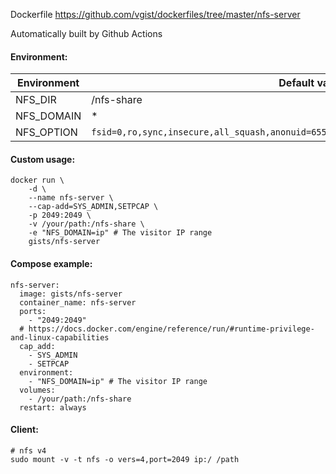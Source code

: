 Dockerfile <https://github.com/vgist/dockerfiles/tree/master/nfs-server>

Automatically built by Github Actions

#### Environment:

| Environment   | Default value |
|---------------|---------------|
| NFS_DIR       | /nfs-share    |
| NFS_DOMAIN    | *             |
| NFS_OPTION    | `fsid=0,ro,sync,insecure,all_squash,anonuid=65534,anongid=65534,no_subtree_check,nohide` |

#### Custom usage:

    docker run \
        -d \
        --name nfs-server \
        --cap-add=SYS_ADMIN,SETPCAP \
        -p 2049:2049 \
        -v /your/path:/nfs-share \
        -e "NFS_DOMAIN=ip" # The visitor IP range
        gists/nfs-server

#### Compose example:

    nfs-server:
      image: gists/nfs-server
      container_name: nfs-server
      ports:
        - "2049:2049"
      # https://docs.docker.com/engine/reference/run/#runtime-privilege-and-linux-capabilities
      cap_add:
        - SYS_ADMIN
        - SETPCAP
      environment:
        - "NFS_DOMAIN=ip" # The visitor IP range
      volumes:
        - /your/path:/nfs-share
      restart: always

#### Client:

    # nfs v4
    sudo mount -v -t nfs -o vers=4,port=2049 ip:/ /path
